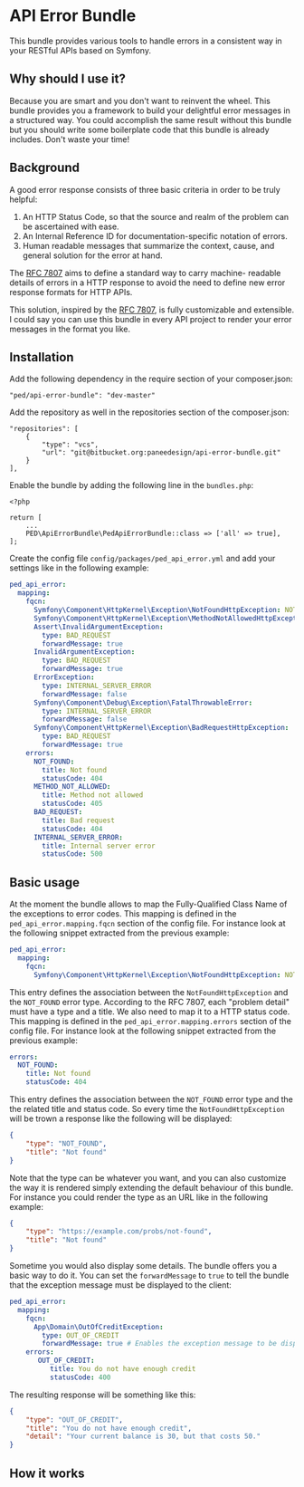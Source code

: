 # API Error Bundle

This bundle provides various tools to handle errors in a consistent way in your RESTful APIs based on Symfony.

## Why should I use it?
Because you are smart and you don't want to reinvent the wheel. This bundle provides you a framework to build your 
delightful error messages in a structured way. You could accomplish the same result without this bundle but
you should write some boilerplate code that this bundle is already includes. Don't waste your time!

## Background 

A good error response consists of three basic criteria in order to be truly helpful:
1. An HTTP Status Code, so that the source and realm of the problem can be ascertained with ease.
2. An Internal Reference ID for documentation-specific notation of errors.
3. Human readable messages that summarize the context, cause, and general solution for the error at hand.

The [RFC 7807](https://tools.ietf.org/html/rfc7807.html) aims to define a standard way to carry machine-
readable details of errors in a HTTP response to avoid the need to
define new error response formats for HTTP APIs.

This solution, inspired by the [RFC 7807](https://tools.ietf.org/html/rfc7807.html), is fully customizable 
and extensible. I could say you can use this bundle in every API project to render your error messages in the format 
you like.

## Installation
Add the following dependency in the require section of your composer.json:
```
"ped/api-error-bundle": "dev-master"
```
Add the repository as well in the repositories section of the composer.json:
```
"repositories": [
	{
  		"type": "vcs",
		"url": "git@bitbucket.org:paneedesign/api-error-bundle.git"
	}
],
```
Enable the bundle by adding the following line in the ```bundles.php```:
```
<?php

return [
    ...
    PED\ApiErrorBundle\PedApiErrorBundle::class => ['all' => true],
];

```


Create the config file ```config/packages/ped_api_error.yml``` and add your settings like in the following example:
```yaml
ped_api_error:
  mapping:
    fqcn:
      Symfony\Component\HttpKernel\Exception\NotFoundHttpException: NOT_FOUND
      Symfony\Component\HttpKernel\Exception\MethodNotAllowedHttpException: METHOD_NOT_ALLOWED
      Assert\InvalidArgumentException:
        type: BAD_REQUEST
        forwardMessage: true
      InvalidArgumentException:
        type: BAD_REQUEST
        forwardMessage: true
      ErrorException:
        type: INTERNAL_SERVER_ERROR
        forwardMessage: false
      Symfony\Component\Debug\Exception\FatalThrowableError:
        type: INTERNAL_SERVER_ERROR
        forwardMessage: false
      Symfony\Component\HttpKernel\Exception\BadRequestHttpException:
        type: BAD_REQUEST
        forwardMessage: true
    errors:
      NOT_FOUND:
        title: Not found
        statusCode: 404
      METHOD_NOT_ALLOWED:
        title: Method not allowed
        statusCode: 405
      BAD_REQUEST:
        title: Bad request
        statusCode: 404
      INTERNAL_SERVER_ERROR:
        title: Internal server error
        statusCode: 500
```
## Basic usage
At the moment the bundle allows to map the Fully-Qualified Class Name of the exceptions to  error codes. 
This mapping is defined in the ```ped_api_error.mapping.fqcn``` section of the config file.
For instance look at the following snippet extracted from the previous example: 
```yaml
ped_api_error:
  mapping:
    fqcn:
      Symfony\Component\HttpKernel\Exception\NotFoundHttpException: NOT_FOUND
```
This entry defines the association between the ```NotFoundHttpException``` and the ```NOT_FOUND``` error type.
According to the RFC 7807, each "problem detail" must have a type and a title. We also need to map it to a HTTP status 
code. This mapping is defined in the ```ped_api_error.mapping.errors``` section of the config file.
For instance look at the following snippet extracted from the previous example: 
```yaml
errors:
  NOT_FOUND:
	title: Not found
	statusCode: 404
```
This entry defines the association between the ```NOT_FOUND``` error type and the the related title and status code.
So every time the ```NotFoundHttpException``` will be trown a response like the following will be displayed:
```json
{
    "type": "NOT_FOUND",
    "title": "Not found"
}
```
Note that the type can be whatever you want, and you can also customize the way it is rendered simply extending the 
default behaviour of this bundle. For instance you could render the type as an URL like in the following example:
```json
{
    "type": "https://example.com/probs/not-found",
    "title": "Not found"
}
```
Sometime you would also display some details. The bundle offers you a basic way to do it. You can set the 
```forwardMessage``` to ```true``` to tell the bundle that the exception message must be displayed to the client:
```yaml
ped_api_error:
  mapping:
    fqcn:
      App\Domain\OutOfCreditException:
        type: OUT_OF_CREDIT
        forwardMessage: true # Enables the exception message to be displayed
    errors:
       OUT_OF_CREDIT:
          title: You do not have enough credit
          statusCode: 400
```
The resulting response will be something like this:
```json
{
    "type": "OUT_OF_CREDIT",
    "title": "You do not have enough credit",
    "detail": "Your current balance is 30, but that costs 50."
}
```

## How it works